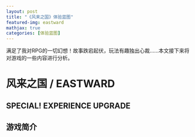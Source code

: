 ```yaml
---
layout: post
title: "《风来之国》体验蓝图"
featured-img: eastward
mathjax: true
categories: [体验蓝图]
---
```


满足了我对RPG的一切幻想！故事跌宕起伏，玩法有趣独出心裁……本文接下来将对游戏的一些内容进行分析。


<!--more-->


# 风来之国 / EASTWARD


## SPECIAL! EXPERIENCE UPGRADE


## 游戏简介

